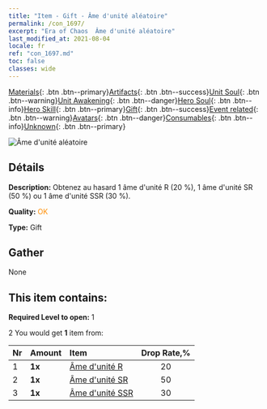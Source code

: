```yaml
---
title: "Item - Gift - Âme d'unité aléatoire"
permalink: /con_1697/
excerpt: "Era of Chaos  Âme d'unité aléatoire"
last_modified_at: 2021-08-04
locale: fr
ref: "con_1697.md"
toc: false
classes: wide
---
```

 [Materials](/ItemsFR/){: .btn .btn--primary}[Artifacts](/ItemsFR/Artifacts/){: .btn .btn--success}[Unit Soul](/ItemsFR/UnitSoul/){: .btn .btn--warning}[Unit Awakening](/ItemsFR/UnitAwakening/){: .btn .btn--danger}[Hero Soul](/ItemsFR/HeroSoul/){: .btn .btn--info}[Hero Skill](/ItemsFR/HeroSkill/){: .btn .btn--primary}[Gift](/ItemsFR/Gift/){: .btn .btn--success}[Event related](/ItemsFR/Events/){: .btn .btn--warning}[Avatars](/ItemsFR/Avatars/){: .btn .btn--danger}[Consumables](/ItemsFR/Consumables/){: .btn .btn--info}[Unknown](/ItemsFR/Unknown/){: .btn .btn--primary}

 ![Âme d'unité aléatoire](/images/t/i_10019.png)

## Détails
 **Description:** Obtenez au hasard 1 âme d'unité R (20 %), 1 âme d'unité SR (50 %) ou 1 âme d'unité SSR (30 %).

 **Quality:** <span style="color: #FF8C00">OK</span>

 **Type:** Gift

## Gather

  None

## This item contains:

 **Required Level to open:** 1

 2 You would get **1** item  from:

  | Nr | Amount |     Item    | Drop Rate,% |
  |:---|:-------|:------------|:---------:|
  | 1 |  **1x** | [Âme d'unité R](/ItemsFR/con_533/) | 20 | 
  | 2 |  **1x** | [Âme d'unité SR](/ItemsFR/con_534/) | 50 | 
  | 3 |  **1x** | [Âme d'unité SSR](/ItemsFR/con_535/) | 30 | 
